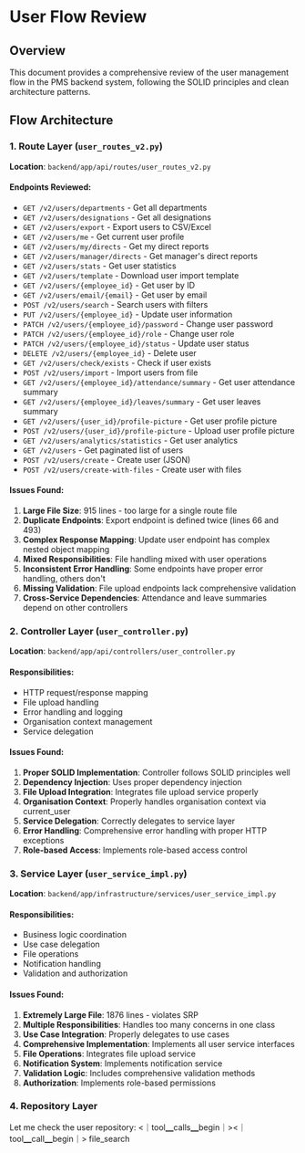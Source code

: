 # User Flow Review

## Overview
This document provides a comprehensive review of the user management flow in the PMS backend system, following the SOLID principles and clean architecture patterns.

## Flow Architecture

### 1. Route Layer (`user_routes_v2.py`)
**Location**: `backend/app/api/routes/user_routes_v2.py`

#### Endpoints Reviewed:
- `GET /v2/users/departments` - Get all departments
- `GET /v2/users/designations` - Get all designations
- `GET /v2/users/export` - Export users to CSV/Excel
- `GET /v2/users/me` - Get current user profile
- `GET /v2/users/my/directs` - Get my direct reports
- `GET /v2/users/manager/directs` - Get manager's direct reports
- `GET /v2/users/stats` - Get user statistics
- `GET /v2/users/template` - Download user import template
- `GET /v2/users/{employee_id}` - Get user by ID
- `GET /v2/users/email/{email}` - Get user by email
- `POST /v2/users/search` - Search users with filters
- `PUT /v2/users/{employee_id}` - Update user information
- `PATCH /v2/users/{employee_id}/password` - Change user password
- `PATCH /v2/users/{employee_id}/role` - Change user role
- `PATCH /v2/users/{employee_id}/status` - Update user status
- `DELETE /v2/users/{employee_id}` - Delete user
- `GET /v2/users/check/exists` - Check if user exists
- `POST /v2/users/import` - Import users from file
- `GET /v2/users/{employee_id}/attendance/summary` - Get user attendance summary
- `GET /v2/users/{employee_id}/leaves/summary` - Get user leaves summary
- `GET /v2/users/{user_id}/profile-picture` - Get user profile picture
- `POST /v2/users/{user_id}/profile-picture` - Upload user profile picture
- `GET /v2/users/analytics/statistics` - Get user analytics
- `GET /v2/users` - Get paginated list of users
- `POST /v2/users/create` - Create user (JSON)
- `POST /v2/users/create-with-files` - Create user with files

#### Issues Found:
1. **Large File Size**: 915 lines - too large for a single route file
2. **Duplicate Endpoints**: Export endpoint is defined twice (lines 66 and 493)
3. **Complex Response Mapping**: Update user endpoint has complex nested object mapping
4. **Mixed Responsibilities**: File handling mixed with user operations
5. **Inconsistent Error Handling**: Some endpoints have proper error handling, others don't
6. **Missing Validation**: File upload endpoints lack comprehensive validation
7. **Cross-Service Dependencies**: Attendance and leave summaries depend on other controllers

### 2. Controller Layer (`user_controller.py`)
**Location**: `backend/app/api/controllers/user_controller.py`

#### Responsibilities:
- HTTP request/response mapping
- File upload handling
- Error handling and logging
- Organisation context management
- Service delegation

#### Issues Found:
1. **Proper SOLID Implementation**: Controller follows SOLID principles well
2. **Dependency Injection**: Uses proper dependency injection
3. **File Upload Integration**: Integrates file upload service properly
4. **Organisation Context**: Properly handles organisation context via current_user
5. **Service Delegation**: Correctly delegates to service layer
6. **Error Handling**: Comprehensive error handling with proper HTTP exceptions
7. **Role-based Access**: Implements role-based access control

### 3. Service Layer (`user_service_impl.py`)
**Location**: `backend/app/infrastructure/services/user_service_impl.py`

#### Responsibilities:
- Business logic coordination
- Use case delegation
- File operations
- Notification handling
- Validation and authorization

#### Issues Found:
1. **Extremely Large File**: 1876 lines - violates SRP
2. **Multiple Responsibilities**: Handles too many concerns in one class
3. **Use Case Integration**: Properly delegates to use cases
4. **Comprehensive Implementation**: Implements all user service interfaces
5. **File Operations**: Integrates file upload service
6. **Notification System**: Implements notification service
7. **Validation Logic**: Includes comprehensive validation methods
8. **Authorization**: Implements role-based permissions

### 4. Repository Layer
Let me check the user repository:
<｜tool▁calls▁begin｜><｜tool▁call▁begin｜>
file_search
 